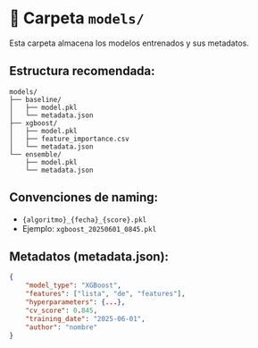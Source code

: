# 📁 Carpeta `models/`

Esta carpeta almacena los modelos entrenados y sus metadatos.

## Estructura recomendada:

```
models/
├── baseline/
│   ├── model.pkl
│   └── metadata.json
├── xgboost/
│   ├── model.pkl
│   ├── feature_importance.csv
│   └── metadata.json
└── ensemble/
    ├── model.pkl
    └── metadata.json
```

## Convenciones de naming:
- `{algoritmo}_{fecha}_{score}.pkl`
- Ejemplo: `xgboost_20250601_0845.pkl`

## Metadatos (metadata.json):
```json
{
    "model_type": "XGBoost",
    "features": ["lista", "de", "features"],
    "hyperparameters": {...},
    "cv_score": 0.845,
    "training_date": "2025-06-01",
    "author": "nombre"
}
```
